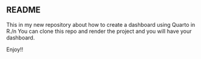 ## README

This in my new repository about how to create a dashboard using Quarto in R./n
You can clone this repo and render the project and you will have your dashboard.

Enjoy!!
